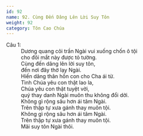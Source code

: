 ```yaml
---
id: 92
name: 92. Cùng Đến Dâng Lên Lời Suy Tôn
weight: 92
category: Tôn Cao Chúa
---
```

<dl><dt>Câu 1:</dt><dd data-verse="1">Dương quang cõi trần Ngài vui xuống chốn ô tội <br/>cho đôi mắt này được tỏ tường. <br/>Cùng đến dâng lên lời suy tôn, <br/>đến nơi đây thờ lạy Ngài. <br/>Hiến dâng thân hồn con cho Cha ái từ. <br/>Tình Chúa yêu con thật lao la, <br/>Chúa yêu con thật tuyệt vời, <br/>quý thay danh Ngài muôn thu không đổi dời. <br/>Không gì rộng sâu hơn ái tâm Ngài. <br/>Trên thập tự xưa gánh thay muôn tội. <br/>Không gì rộng sâu hơn ái tâm Ngài. <br/>Trên thập tự xưa gánh thay muôn tội. <br/>Mãi suy tôn Ngài thôi. </dd></dl>
